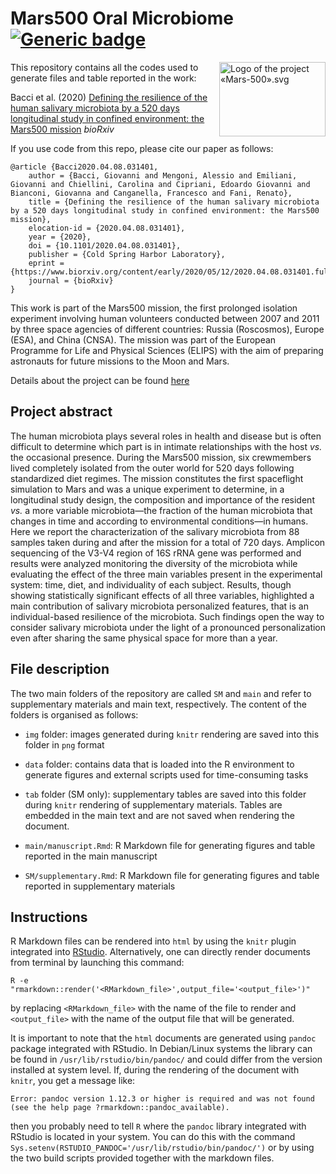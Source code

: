 # Mars500 Oral Microbiome [![Generic badge](https://img.shields.io/badge/Made_with-R_Markdown-blue.svg)](https://shields.io/)

<img alt="Logo of the project «Mars-500».svg" src="https://upload.wikimedia.org/wikipedia/commons/thumb/e/e3/Logo_of_the_project_%C2%ABMars-500%C2%BB.svg/170px-Logo_of_the_project_%C2%ABMars-500%C2%BB.svg.png" width="170" height="119" align="right">

This repository contains all the codes used to generate files and table reported in the work:

Bacci et al. (2020) [Defining the resilience of the human salivary microbiota by a 520 days longitudinal study in confined environment: the Mars500 mission](https://www.biorxiv.org/content/10.1101/2020.04.08.031401v2) *bioRxiv*

If you use code from this repo, please cite our paper as follows:

```
@article {Bacci2020.04.08.031401,
	author = {Bacci, Giovanni and Mengoni, Alessio and Emiliani, Giovanni and Chiellini, Carolina and Cipriani, Edoardo Giovanni and Bianconi, Giovanna and Canganella, Francesco and Fani, Renato},
	title = {Defining the resilience of the human salivary microbiota by a 520 days longitudinal study in confined environment: the Mars500 mission},
	elocation-id = {2020.04.08.031401},
	year = {2020},
	doi = {10.1101/2020.04.08.031401},
	publisher = {Cold Spring Harbor Laboratory},
	eprint = {https://www.biorxiv.org/content/early/2020/05/12/2020.04.08.031401.full.pdf},
	journal = {bioRxiv}
}
```

This work is part of the Mars500 mission, the first prolonged isolation experiment involving human volunteers conducted between 2007 and 2011 by three space agencies of different countries: Russia (Roscosmos), Europe (ESA), and China (CNSA). The mission was part of the European Programme for Life and Physical Sciences (ELIPS) with the aim of preparing astronauts for future missions to the Moon and Mars.

Details about the project can be found [here](https://www.esa.int/Science_Exploration/Human_and_Robotic_Exploration/Mars500/Mars500_study_overview)

## Project abstract

The human microbiota plays several roles in health and disease but is often difficult to determine which part is in intimate relationships with the host _vs._ the occasional presence. During the Mars500 mission, six crewmembers lived completely isolated from the outer world for 520 days following standardized diet regimes. The mission constitutes the first spaceflight simulation to Mars and was a unique experiment to determine, in a longitudinal study design, the composition and importance of the resident _vs._ a more variable microbiota&mdash;the fraction of the human microbiota that changes in time and according to environmental conditions&mdash;in humans. Here we report the characterization of the salivary microbiota from 88 samples taken during and after the mission for a total of 720 days. Amplicon sequencing of the V3-V4 region of 16S rRNA gene was performed and results were analyzed monitoring the diversity of the microbiota while evaluating the effect of the three main variables present in the experimental system: time, diet, and individuality of each subject. Results, though showing statistically significant effects of all three variables, highlighted a main contribution of salivary microbiota personalized features, that is an individual-based resilience of the microbiota. Such findings open the way to consider salivary microbiota under the light of a pronounced personalization even after sharing the same physical space for more than a year.

## File description

The two main folders of the repository are called `SM` and `main` and refer to supplementary materials and main text, respectively. The content of the folders is organised as follows:

* `img` folder: images generated during `knitr` rendering are saved into this folder in `png` format

* `data` folder: contains data that is loaded into the R environment to generate figures and external scripts used for time-consuming tasks

* `tab` folder (SM only): supplementary tables are saved into this folder during `knitr` rendering of supplementary materials. Tables are embedded in the main text and are not saved when rendering the document.

* `main/manuscript.Rmd`: R Markdown file for generating figures and table reported in the main manuscript

* `SM/supplementary.Rmd`: R Markdown file for generating figures and table reported in supplementary materials

## Instructions

R Markdown files can be rendered into `html` by using the `knitr` plugin integrated into [RStudio](https://rstudio.com/?_ga=2.50552553.1339302526.1611745574-1183453795.1578408315). Alternatively, one can directly render documents from terminal by launching this command:

```shell
R -e "rmarkdown::render('<RMarkdown_file>',output_file='<output_file>')"
```

by replacing `<RMarkdown_file>` with the name of the file to render and `<output_file>` with the name of the output file that will be generated.

It is important to note that the `html` documents are generated using `pandoc` package integrated with RStudio. In Debian/Linux systems the library can be found in `/usr/lib/rstudio/bin/pandoc/` and could differ from the version installed at system level. If, during the rendering of the document with `knitr`, you get a message like:

```shell
Error: pandoc version 1.12.3 or higher is required and was not found (see the help page ?rmarkdown::pandoc_available).
```

then you probably need to tell `R` where the `pandoc` library integrated with RStudio is located in your system. You can do this with the command `Sys.setenv(RSTUDIO_PANDOC='/usr/lib/rstudio/bin/pandoc/')` or by using the two build scripts provided together with the markdown files.
